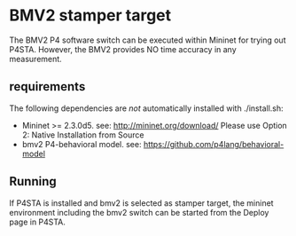 # BMV2 stamper target
The BMV2 P4 software switch can be executed within Mininet for trying out P4STA.
However, the BMV2 provides NO time accuracy in any measurement.

##  requirements
The following dependencies are _not_ automatically installed with ./install.sh:
* Mininet >= 2.3.0d5. see: http://mininet.org/download/ Please use Option 2: Native Installation from Source
* bmv2 P4-behavioral model. see: https://github.com/p4lang/behavioral-model

## Running
If P4STA is installed and bmv2 is selected as stamper target, the mininet environment including the bmv2 switch can be started from the Deploy page in P4STA.

